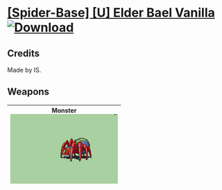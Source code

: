 # [\[Spider-Base\] \[U\] Elder Bael Vanilla](./) [![Download](https://img.shields.io/badge/Download-%5BSpider--Base%5D%20%5BU%5D%20Elder%20Bael%20Vanilla-red)](https://minhaskamal.github.io/DownGit/#/home?url=https://github.com/Klokinator/FE-Repo/tree/main/Battle%20Animations/Monsters%20-%20Basic%20Types/%5BSpider-Base%5D%20%5BU%5D%20Elder%20Bael%20Vanilla)
## Credits

Made by IS.

## Weapons

| <b>Monster</b><br/><img alt="Monster animation" src="./8.%20Monster/Monster.gif"/> |
| :---: |

